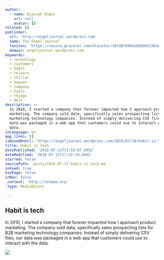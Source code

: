 ```yaml
---
author:
  - name: Eisaiah Engel
    url: null
    avatar: {}
related: []
publisher:
  url: 'http://engeljournal.wordpress.com'
  name: The Engel Journal
  favicon: 'https://secure.gravatar.com/blavatar/165387998eb66b99215bded743f45768?s=16'
  domain: engeljournal.wordpress.com
keywords:
  - technology
  - customers
  - habit
  - relearn
  - shiller
  - happen
  - company
  - tools
  - things
  - melt
description: >-
  In 2010, I started a company that forever impacted how I approach product
  marketing. The company sold data, specifically sales prospecting lists for B2B
  marketing technology companies. Instead of simply delivering CSV files, our
  data was packaged in a web app that customers could use to interact with the
  data.
inLanguage: en
app_links: []
isBasedOnUrl: 'https://engeljournal.wordpress.com/2016/07/10/habit-is-tech/'
title: Habit is tech
datePublished: '2016-07-11T17:53:07.695Z'
dateModified: '2016-07-11T17:52:19.564Z'
starred: false
sourcePath: _posts/2016-07-11-habit-is-tech.md
inFeed: true
hasPage: false
inNav: false
_context: 'http://schema.org'
_type: MediaObject

---
```

<article style=""><h1>Habit is tech</h1><p>In 2010, I started a company that forever impacted how I approach product marketing. The company sold data, specifically sales prospecting lists for B2B marketing technology companies. Instead of simply delivering CSV files, our data was packaged in a web app that customers could use to interact with the data.</p><img src="https://i1.wp.com/engeljournal.files.wordpress.com/2016/07/3116650631_6c365aec34_o.jpg?fit=440%2C330&amp;ssl=1" /></article>